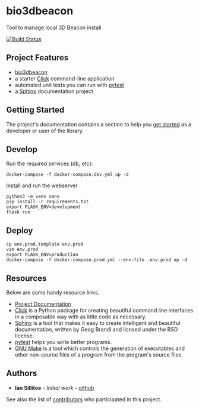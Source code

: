 # bio3dbeacon

Tool to manage local 3D Beacon install

[![Build Status](https://travis-ci.com/3D-Beacons/3d-beacons-client.svg?branch=master)](https://travis-ci.com/3D-Beacons/3d-beacons-client)

## Project Features

* [bio3dbeacon](http://Bio3DBeaconCLI.readthedocs.io/)
* a starter [Click](http://click.pocoo.org/5/) command-line application
* automated unit tests you can run with [pytest](https://docs.pytest.org/en/latest/)
* a [Sphinx](http://www.sphinx-doc.org/en/master/) documentation project

## Getting Started

The project's documentation contains a section to help you
[get started](https://Bio3DBeaconCLI.readthedocs.io/en/latest/getting_started.html) as a developer or
user of the library.

## Develop

Run the required services (db, etc):

```
docker-compose -f docker-compose.dev.yml up -d
```

Install and run the webserver

```
python3 -m venv venv
pip install -r requirements.txt
export FLASK_ENV=development
flask run
```

## Deploy

```
cp env.prod.template env.prod
vim env.prod
export FLASK_ENV=production
docker-compose -f docker-compose.prod.yml --env-file .env.prod up -d
```

## Resources

Below are some handy resource links.

* [Project Documentation](http://Bio3DBeaconCLI.readthedocs.io/)
* [Click](http://click.pocoo.org/5/) is a Python package for creating beautiful command line interfaces in a composable way with as little code as necessary.
* [Sphinx](http://www.sphinx-doc.org/en/master/) is a tool that makes it easy to create intelligent and beautiful documentation, written by Geog Brandl and licnsed under the BSD license.
* [pytest](https://docs.pytest.org/en/latest/) helps you write better programs.
* [GNU Make](https://www.gnu.org/software/make/) is a tool which controls the generation of executables and other non-source files of a program from the program's source files.


## Authors

* **Ian Sillitoe** - *Initial work* - [github](https://github.com/isillitoe)

See also the list of [contributors](https://github.com/3D-Beacons/3d-beacons-client/contributors) who participated in this project.
